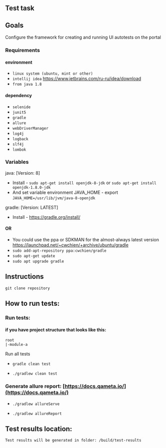 ## Test task

## Goals
Configure the framework for creating and running UI autotests on the portal

### Requirements

#### environment
* `linux system (ubuntu, mint or other)`
* `intellij idea` https://www.jetbrains.com/ru-ru/idea/download
* `from java 1.8`

#### dependency

* `selenide`
* `junit5`
* `gradle`
* `allure`
* `webDriverManager`
* `log4j`
* `logback`
* `slf4j`
* `lombok`

### Variables

java: [Version: 8]

* Install - ``sudo apt-get install openjdk-8-jdk`` or ``sudo apt-get install openjdk-1.8.0-jdk``
* And set variable environment JAVA_HOME - export ``JAVA_HOME=/usr/lib/jvm/java-8-openjdk``

gradle: [Version: LATEST]
* Install - https://gradle.org/install/
#### OR
* You could use the ppa or SDKMAN for the almost-always latest version
  https://launchpad.net/~cwchien/+archive/ubuntu/gradle
* ``sudo add-apt-repository ppa:cwchien/gradle``
* ``sudo apt-get update``
* ``sudo apt upgrade gradle``

## Instructions

```git clone repository```

## How to run tests:

### Run tests:
#### if you have project structure that looks like this:
```
root
|-module-a
```
Run all tests

* ```gradle clean test```

* ```./gradlew clean test```

### Generate allure report: [https://docs.qameta.io/](https://docs.qameta.io/)

* ```./gradlew allureServe```

* ```./gradlew allureReport```

## Test results location:

```Test results will be generated in folder: /build/test-results```